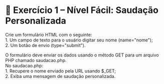 # 🧠 Exercício 1 – Nível Fácil: Saudação Personalizada

Crie um formulário HTML com o seguinte:  
    1. Um campo de texto para o usuário digitar seu nome (name="nome");  
    2. Um botão de envio (type="submit").

O formulário deve enviar os dados usando o método GET para um arquivo PHP chamado saudacao.php.  
No saudacao.php:  
    1. Recupere o nome enviado pela URL usando $_GET;  
    2. Exiba uma mensagem de saudação personalizada.
    
